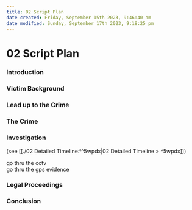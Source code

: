 ```yaml
---
title: 02 Script Plan
date created: Friday, September 15th 2023, 9:46:40 am
date modified: Sunday, September 17th 2023, 9:18:25 pm
---
```


# 02 Script Plan

### Introduction

### Victim Background

### Lead up to the Crime

### The Crime

### Investigation

(see [[./02 Detailed Timeline#^5wpdx|02 Detailed Timeline > ^5wpdx]])

go thru the cctv  
go thru the gps evidence

### Legal Proceedings

### Conclusion
